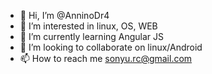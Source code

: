 - 👋 Hi, I’m @AnninoDr4
- 👀 I’m interested in linux, OS, WEB
- 🌱 I’m currently learning Angular JS
- 💞️ I’m looking to collaborate on linux/Android
- 📫 How to reach me sonyu.rc@gmail.com

<!---
AnninoDr4/AnninoDr4 is a ✨ special ✨ repository because its `README.md` (this file) appears on your GitHub profile.
You can click the Preview link to take a look at your changes.
--->
